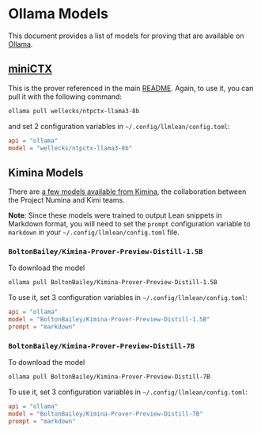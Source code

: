 
# Ollama Models

This document provides a list of models for proving that are available on [Ollama](https://ollama.com/).

## [miniCTX](https://www.arxiv.org/abs/2408.03350)

This is the prover referenced in the main [README](README.md). Again, to use it, you can pull it with the following command:

```bash
ollama pull wellecks/ntpctx-llama3-8b
```

and set 2 configuration variables in `~/.config/llmlean/config.toml`:

```toml
api = "ollama"
model = "wellecks/ntpctx-llama3-8b"
```

## Kimina Models

There are [a few models available from Kimina](https://huggingface.co/collections/AI-MO/kimina-prover-preview-67fb536b883d60e7ca25d7f9), the collaboration between the Project Numina and Kimi teams.

**Note**: Since these models were trained to output Lean snippets in Markdown format, you will need to set the `prompt` configuration variable to `markdown` in your `~/.config/llmlean/config.toml` file.

### `BoltonBailey/Kimina-Prover-Preview-Distill-1.5B`

To download the model

```bash
ollama pull BoltonBailey/Kimina-Prover-Preview-Distill-1.5B
```

To use it, set 3 configuration variables in `~/.config/llmlean/config.toml`:

```toml
api = "ollama"
model = "BoltonBailey/Kimina-Prover-Preview-Distill-1.5B"
prompt = "markdown"
```

### `BoltonBailey/Kimina-Prover-Preview-Distill-7B`

To download the model

```bash
ollama pull BoltonBailey/Kimina-Prover-Preview-Distill-7B
```
To use it, set 3 configuration variables in `~/.config/llmlean/config.toml`:

```toml
api = "ollama"
model = "BoltonBailey/Kimina-Prover-Preview-Distill-7B"
prompt = "markdown"
```
